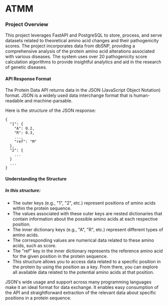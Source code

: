 # ATMM
### Project Overview
This project leverages FastAPI and PostgreSQL to store, process, and serve datasets related to theoretical amino acid changes and their pathogenicity scores. The project incorporates data from dbSNP, providing a comprehensive analysis of the protein amino acid alterations associated with various diseases. The system uses over 20 pathogenicity score calculation algorithms to provide insightful analytics and aid in the research of genetic diseases.

#### API Response Format
The Protein Data API returns data in the JSON (JavaScript Object Notation) format. JSON is a widely used data interchange format that is human-readable and machine-parsable.

Here is the structure of the JSON response:
````
{
  "1": {
    "A": 0.2,
    "R": 0.3,
    ...,
    "ref": "M"
  },
  "2": {
    ...
  }
  ...
}

````
#### Understanding the Structure

##### In this structure:

* The outer keys (e.g., "1", "2", etc.) represent positions of amino acids within the protein sequence.
* The values associated with these outer keys are nested dictionaries that contain information about the possible amino acids at each respective position.
* The inner dictionary keys (e.g., "A", "R", etc.) represent different types of amino acids.
* The corresponding values are numerical data related to these amino acids, such as score.
* The "ref" key in the inner dictionary represents the reference amino acid for the given position in the protein sequence.
* This structure allows you to access data related to a specific position in the protein by using the position as a key. From there, you can explore all available data related to the potential amino acids at that position.

JSON's wide usage and support across many programming languages make it an ideal format for data exchange. It enables easy consumption of the API and straightforward extraction of the relevant data about specific positions in a protein sequence.

